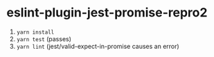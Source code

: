 # eslint-plugin-jest-promise-repro2

1. `yarn install`
2. `yarn test` (passes)
3. `yarn lint` (jest/valid-expect-in-promise causes an error)
